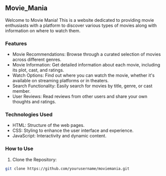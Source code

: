 ## Movie_Mania
Welcome to Movie Mania! This is a website dedicated to providing movie enthusiasts with a platform to discover various types of movies along with information on where to watch them.

### Features
- Movie Recommendations: Browse through a curated selection of movies across different genres.
- Movie Information: Get detailed information about each movie, including its plot, cast, and ratings.
- Watch Options: Find out where you can watch the movie, whether it's available on streaming platforms or in theaters.
- Search Functionality: Easily search for movies by title, genre, or cast member.
- User Reviews: Read reviews from other users and share your own thoughts and ratings.

### Technologies Used
- HTML: Structure of the web pages.
- CSS: Styling to enhance the user interface and experience.
- JavaScript: Interactivity and dynamic content.

### How to Use
1. Clone the Repository:
 ``` bash
git clone https://github.com/yourusername/moviemania.git
 ```
